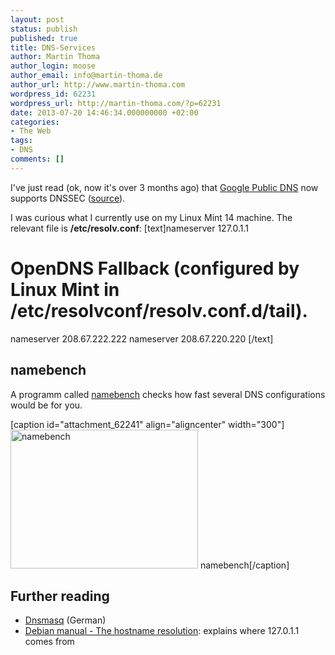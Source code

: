 ```yaml
---
layout: post
status: publish
published: true
title: DNS-Services
author: Martin Thoma
author_login: moose
author_email: info@martin-thoma.de
author_url: http://www.martin-thoma.com
wordpress_id: 62231
wordpress_url: http://martin-thoma.com/?p=62231
date: 2013-07-20 14:46:34.000000000 +02:00
categories:
- The Web
tags:
- DNS
comments: []
---
```

I've just read (ok, now it's over 3 months ago) that <a href="http://en.wikipedia.org/wiki/Google_Public_DNS">Google Public DNS</a> now supports DNSSEC (<a href="http://googleonlinesecurity.blogspot.de/2013/03/google-public-dns-now-supports-dnssec.html">source</a>).

I was curious what I currently use on my Linux Mint 14 machine. The relevant file is <strong>/etc/resolv.conf</strong>:
[text]nameserver 127.0.1.1

# OpenDNS Fallback (configured by Linux Mint in /etc/resolvconf/resolv.conf.d/tail).
nameserver 208.67.222.222
nameserver 208.67.220.220
[/text]


<h2>namebench</h2>
A programm called <a href="https://code.google.com/p/namebench">namebench</a>  checks how fast several DNS configurations would be for you.

[caption id="attachment_62241" align="aligncenter" width="300"]<a href="http://martin-thoma.com/wp-content/uploads/2013/03/namebench.png"><img src="http://martin-thoma.com/wp-content/uploads/2013/03/namebench-300x222.png" alt="namebench" width="300" height="222" class="size-medium wp-image-62241" /></a> namebench[/caption]

<h2>Further reading</h2>
<ul>
  <li><a href="http://wiki.ubuntuusers.de/Dnsmasq">Dnsmasq</a> (German)</li>
  <li><a href="http://www.debian.org/doc/manuals/debian-reference/ch05.en.html#_the_hostname_resolution">Debian manual - The hostname resolution</a>: explains where 127.0.1.1 comes from</li>
</ul>
